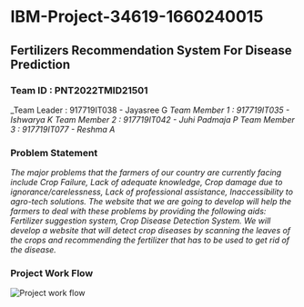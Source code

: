 # IBM-Project-34619-1660240015
## Fertilizers Recommendation System For Disease Prediction
### Team ID : PNT2022TMID21501
_Team Leader     : 917719IT038 - Jayasree G
_Team Member 1   : 917719IT035 - Ishwarya K_
_Team Member 2   : 917719IT042 - Juhi Padmaja P_
_Team Member 3   : 917719IT077 - Reshma A_
### Problem Statement
_The major problems that the farmers of our country are currently facing include Crop Failure, Lack of adequate knowledge, Crop damage due to ignorance/carelessness, Lack of professional assistance, Inaccessibility to agro-tech solutions. The website that we are going to develop will help the farmers to deal with these problems by providing the following aids: Fertilizer suggestion system, Crop Disease Detection System. We will develop a website that will detect crop diseases by scanning the leaves of the crops and recommending the fertilizer that has to be used to get rid of the disease._
### Project Work Flow
![Project work flow](https://user-images.githubusercontent.com/87382215/202835217-6dabb619-3400-4846-909c-7512992f1d25.jpg)

